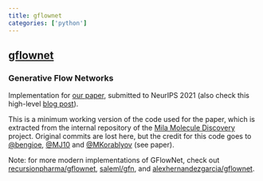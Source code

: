 ```yaml
---
title: gflownet
categories: ['python']
---
```

## [gflownet](https://github.com/GFNOrg/gflownet)

### Generative Flow Networks


Implementation for [our paper](https://arxiv.org/abs/2106.04399), submitted to NeurIPS 2021 (also check this high-level [blog post](http://folinoid.com/w/gflownet)).

This is a minimum working version of the code used for the paper, which is extracted from the internal repository of the [Mila Molecule Discovery](https://mila.quebec/en/ai-society/exascale-search-of-molecules/) project. Original commits are lost here, but the credit for this code goes to [@bengioe](https://github.com/bengioe), [@MJ10](https://github.com/MJ10) and [@MKorablyov](https://github.com/MKorablyov/) (see paper).

Note: for more modern implementations of GFlowNet, check out [recursionpharma/gflownet](https://github.com/recursionpharma/gflownet), [saleml/gfn](https://github.com/saleml/gfn), and [alexhernandezgarcia/gflownet](https://github.com/alexhernandezgarcia/gflownet/tree/continuous).
